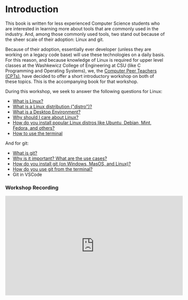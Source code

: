 # Introduction

This book is written for less experienced Computer Science students who are interested in learning more about tools that are commonly used in the industry. And, among those commonly used tools, two stand out because of the sheer scale of their adoption: Linux and git.

Because of their adoption, essentially ever developer (unless they are working on a legacy code base) will use these technologies on a daily basis. For this reason, and because knowledge of Linux is required for upper level classes at the Washkewicz College of Engineering at CSU (like C Programming and Operating Systems), we, the [Computer Peer Teachers (CPTs)](https://engineering.csuohio.edu/advising/computer-peer-teachers-cpts), have decided to offer a short introductory workshop on both of these topics. This is the accompanying book for that workshop.

During this workshop, we seek to answer the following questions for Linux:

- [What is Linux?](./ch1-linux.md)
- [What is a Linux distribution ("distro")?](./ch1-linux.md#what-is-a-linux-distribution)
- [What is a Desktop Environment?](./ch1-linux.md#what-is-a-desktop-environment)
- [Why should I care about Linux?](./ch1-linux.md#why-should-i-care-about-linux)
- [How do you install popular Linux distros like Ubuntu, Debian, Mint, Fedora, and others?](./ch1.1-linux-installation.md)
- [How to use the terminal](./ch1.2-linux-terminal.md)

And for git:

- [What is git?](./ch2-git.md)
- [Why is it important? What are the use cases?](./ch2-git.md#use-cases)
- [How do you install git (on Windows, MasOS, and Linux)?](./ch2.1-git-installation.md)
- [How do you use git from the terminal?](./ch2.2-using-git.md)
- Git in VSCode


### Workshop Recording

<iframe width="560" height="315" src="https://www.youtube.com/embed/QWRBvrbGeKw?si=ZfOsLCJIFIg2TuFo" title="YouTube video player" frameborder="0" allow="accelerometer; autoplay; clipboard-write; encrypted-media; gyroscope; picture-in-picture; web-share" referrerpolicy="strict-origin-when-cross-origin" allowfullscreen></iframe>

